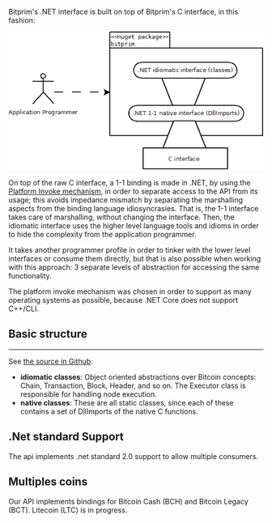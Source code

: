 Bitprim's .NET interface is built on top of Bitprim's C interface, in this fashion:

![](assets/dotnet_interface.png)

On top of the raw C interface, a 1-1 binding is made in .NET, by using the [Platform Invoke mechanism](https://msdn.microsoft.com/en-us/library/55d3thsc.aspx?f=255&MSPPError=-2147217396), in order to separate access to the API from its usage; this avoids impedance mismatch by separating the marshalling aspects from the binding language idiosyncrasies. That is, the 1-1 interface takes care of marshalling, without changing the interface. Then, the idiomatic interface uses the higher level language tools and idioms in order to hide the complexity from the application programmer.

It takes another programmer profile in order to tinker with the lower level interfaces or consume them directly, but that is also possible when working with this approach: 3 separate levels of abstraction for accessing the same functionality.

The platform invoke mechanism was chosen in order  to support as many operating systems as possible, because .NET Core does not support C++/CLI.

## Basic structure

---

See [the source in Github](https://github.com/bitprim/bitprim-cs/tree/master):

* **idiomatic classes**: Object oriented abstractions over Bitcoin concepts: Chain, Transaction, Block, Header, and so on. The Executor class is responsible for handling node execution.
* **native classes**: These are all static classes, since each of these contains a set of DllImports of the native C functions.


## .Net standard Support

The api implements .net standard 2.0 support to allow multiple consumers.

## Multiples coins

Our API implements bindings for Bitcoin Cash (BCH) and Bitcoin Legacy (BCT). Litecoin (LTC) is in progress.

